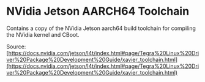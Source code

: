 # NVidia Jetson AARCH64 Toolchain

Contains a copy of the NVidia Jetson aarch64 build toolchain for compiling
the NVidia kernel and CBoot.

Source: [https://docs.nvidia.com/jetson/l4t/index.html#page/Tegra%20Linux%20Driver%20Package%20Development%20Guide/xavier_toolchain.html](https://docs.nvidia.com/jetson/l4t/index.html#page/Tegra%20Linux%20Driver%20Package%20Development%20Guide/xavier_toolchain.html)
